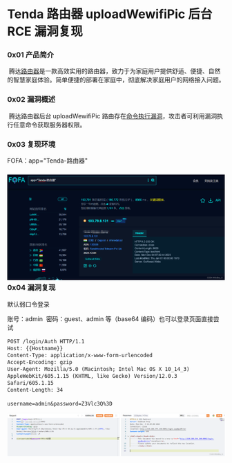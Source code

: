 
# Tenda 路由器 uploadWewifiPic 后台 RCE 漏洞复现

### 0x01 产品简介

 腾达[路由器](https://so.csdn.net/so/search?q=%E8%B7%AF%E7%94%B1%E5%99%A8&spm=1001.2101.3001.7020)是一款高效实用的路由器，致力于为家庭用户提供舒适、便捷、自然的智慧家庭体验。简单便捷的部署在家庭中，彻底解决家庭用户的网络接入问题。

### 0x02 漏洞概述

 腾达路由器后台 uploadWewifiPic 路由存在[命令执行漏洞](https://so.csdn.net/so/search?q=%E5%91%BD%E4%BB%A4%E6%89%A7%E8%A1%8C%E6%BC%8F%E6%B4%9E&spm=1001.2101.3001.7020)，攻击者可利用漏洞执行任意命令获取服务器权限。

### 0x03 复现环境

FOFA：app="Tenda-路由器"

### ![](assets/1701746633-59fe628d0e39b972cdbfc9b4eaab5952.png)0x04 漏洞复现 

默认弱口令登录

账号：admin  密码：guest、admin 等（base64 编码）也可以登录页面直接尝试

```cobol
POST /login/Auth HTTP/1.1
Host: {{Hostname}}
Content-Type: application/x-www-form-urlencoded
Accept-Encoding: gzip
User-Agent: Mozilla/5.0 (Macintosh; Intel Mac OS X 10_14_3) AppleWebKit/605.1.15 (KHTML, like Gecko) Version/12.0.3 Safari/605.1.15
Content-Length: 34

username=admin&password=Z3Vlc3Q%3D
```

![](assets/1701746633-9a585cd8023ac2db7003aba13d4ca68c.png)
